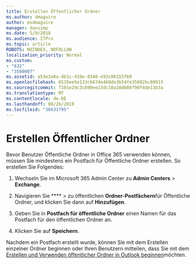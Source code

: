 ```yaml
---
title: Erstellen Öffentlicher Ordner
ms.author: dmaguire
author: msdmaguire
manager: dansimp
ms.date: 5/9/2018
ms.audience: ITPro
ms.topic: article
ROBOTS: NOINDEX, NOFOLLOW
localization_priority: Normal
ms.custom:
- "632"
- "3500007"
ms.assetid: a53e3a0a-db1c-410e-8340-e93c06155f60
ms.openlocfilehash: 6535ee5e133c6674e460de3b54fe35602bc80915
ms.sourcegitcommit: 7101e29c3c890ee23dc10a10d608f90f4de13b3a
ms.translationtype: MT
ms.contentlocale: de-DE
ms.lasthandoff: 08/26/2019
ms.locfileid: "36631795"
---
```

# <a name="creating-public-folders"></a>Erstellen Öffentlicher Ordner

Bevor Benutzer Öffentliche Ordner in Office 365 verwenden können, müssen Sie mindestens ein Postfach für Öffentliche Ordner erstellen. So erstellen Sie Folgendes:
  
1. Wechseln Sie im Microsoft 365 Admin Center zu **Admin Centers** \> **Exchange**.

2. Navigieren Sie **** \> zu öffentlichen **Ordner-Postfächern**für Öffentliche Ordner, und klicken Sie dann auf **Hinzufügen**.

3. Geben Sie in **Postfach für öffentliche Ordner** einen Namen für das Postfach für den öffentlichen Ordner an.

4. Klicken Sie auf **Speichern**.

Nachdem ein Postfach erstellt wurde, können Sie mit dem Erstellen einzelner Ordner beginnen oder Ihren Benutzern mitteilen, dass Sie mit dem [Erstellen und Verwenden öffentlicher Ordner in Outlook beginnen](https://support.office.com/article/Create-and-share-a-public-folder-in-Outlook-a2835011-d524-4a5c-a207-05c159bb2a97)möchten.
  